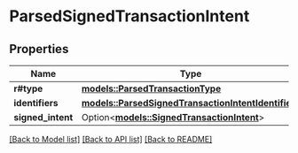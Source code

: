 # ParsedSignedTransactionIntent

## Properties

Name | Type | Description | Notes
------------ | ------------- | ------------- | -------------
**r#type** | [**models::ParsedTransactionType**](ParsedTransactionType.md) |  | 
**identifiers** | [**models::ParsedSignedTransactionIntentIdentifiers**](ParsedSignedTransactionIntentIdentifiers.md) |  | 
**signed_intent** | Option<[**models::SignedTransactionIntent**](SignedTransactionIntent.md)> |  | [optional]

[[Back to Model list]](../README.md#documentation-for-models) [[Back to API list]](../README.md#documentation-for-api-endpoints) [[Back to README]](../README.md)


